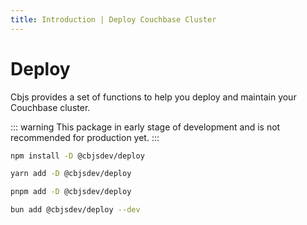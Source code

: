 ```yaml
---
title: Introduction | Deploy Couchbase Cluster
---
```


# Deploy

Cbjs provides a set of functions to help you deploy and maintain your Couchbase cluster.

::: warning
This package in early stage of development and is not recommended for production yet.
:::

```bash [npm]
npm install -D @cbjsdev/deploy
```

```bash [yarn]
yarn add -D @cbjsdev/deploy
```

```bash [pnpm]
pnpm add -D @cbjsdev/deploy
```

```bash [bun]
bun add @cbjsdev/deploy --dev
```
